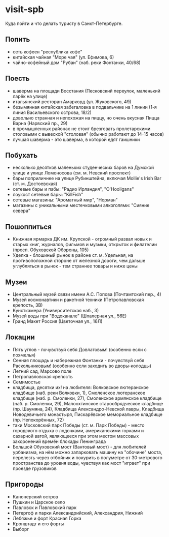 visit-spb
=========
Куда пойти и что делать туристу в Санкт-Петербурге.

Попить
------
* сеть кофеен "республика кофе"
* китайская чайная "Море чая" (ул. Ефимова, 6)
* чайно-кофейный дом "Рубаи" (наб. реки Фонтанки, 40/68)

Поесть
------
* шаверма на площади Восстания (Песковский переулок, маленький ларёк на улице)
* итальянский ресторан Амаркорд (ул. Жуковского, 49)
* безымянная китайская забегаловка в подвальчике на 1 линии (1-я линия Васильевского острова, 18/2)
* довольно странная и непохожая на пиццу, но очень вкусная Пицца Варна (Нарвский пр., 29)
* в промышленных районах не стоит брезговать пролетарскими столовыми с вывеской "столовая" (обычно работают до 14-15 часов)
* лучшая шаверма - это шаверма, в которой едят гаишники

Побухать
--------
* несколько десятков маленьких студенческих баров на Думской улице и улице Ломоносова (см. м. Невский проспект)
* бары поприличнее на улице Рубинштейна, включая Mollie's Irish Bar (ст. м. Достоевская)
* сетевые бары и пабы: "Радио Ирландия", "O'Hooligans"
* лоукост сетевые бары: "KillFish"
* сетевые магазины: "Ароматный мир", "Норман"
* магазины с уникальными местечковыми алкоголями: "Сияние севера"

Пошоппиться
-----------
* Книжная ярмарка ДК им. Крупской - огромный развал новых и старых книг, журналов, фильмов и музыки, открыток и филателии (просп. Обуховской Обороны, 105)
* Уделка - блошиный рынок в районе ст. м. Удельная, на противоположной стороне от железной дороги, чем дальше углубляться в рынок - тем страннее товары и ниже цены

Музеи
-----
* Центральный музей связи имени А.С. Попова (Почтамтский пер., 4)
* Музей космонавтики и ракетной техники (Петропавловская крепость, 3В)
* Кунсткамера (Университетская наб., 3)
* Музей воды при "Водоканале" (Шпалерная ул., 56Е)
* Гранд Макет Россия (Цветочная ул., 16Л)

Локации
-------
* Пять углов - почувствуй себя Довлатовым! (особенно если с похмелья)
* Сенная площадь и набережная Фонтанки - почувствуй себя Раскольниковым! (особенно если заходить во дворы-колодцы)
* Летний сад, Марсово поле
* Петропавловская крепость
* Семимостье
* кладбища, десятки их! на любителя: Волковское лютеранское кладбище (наб. реки Волковки, 1), Смоленское лютеранское кладбище (наб. р. Смоленки, 27), Смоленское армянское кладбище (наб. р. Смоленки, 29), Малоохтинское старообрядческое кладбище (пр. Шаумяна, 24), Кладбища Александро-Невской лавры, Кладбища Новодевичьего монастыря, Пискарёвское мемориальное кладбище (пр. Непокорённых, 72)
* таки Московский парк Победы (ст. м. Парк Победы) - место городского отдыха с лодочками, американскими горками и сахарной ватой, являющееся при этом местом массовых захоронений времён блокады Ленинграда
* Большой Обуховский мост (Вантовый мост) - для любителей урбанизма, на нём можно запарковать машину на "обочине" моста, перелезть через отбойник и покурить в полуметре от 30-метрового пространства до уровня воды, чувствуя как мост "играет" при проезде грузовиков

Пригороды
---------
* Канонерский остров
* Пушкин и Царское село
* Павловск и Павловский парк
* Петергоф и парки Александрийский, Александрия, Нижний
* Лебяжье и форт Красная Горка
* Кронштадт и его форты
* Выборг
